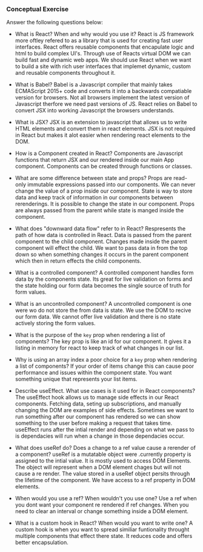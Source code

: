 ### Conceptual Exercise

Answer the following questions below:

- What is React? When and why would you use it?
   React is JS framework more oftley refered to as a library that is used for creating fast user interfaces. React offers reusable components that encapulate logic and html to build complex UI's. Through use of Reacts virtual DOM we can build fast and dynamic web apps. We should use React when we want to build a site with rich user interfaces that implemet dynamic, custom and reusable components throughout it.

- What is Babel?
  Babel is a Javascript compiler that mainly takes ECMAScript 2015+ code and converts it into a backwards compatiable version for browsers. Not all browsers implement the latest version of Javascript therfore we need past versions of JS. React relies on Babel to convert JSX into working Javascript the browsers understands.

- What is JSX?
   JSX is an extension to javascript that allows us to write HTML elements and convert them in react elements. JSX is not required in React but makes it alot easier when rendering react elements to the DOM.

- How is a Component created in React?
   Components are Javascript functions that return JSX and our rendered inside our main App component. Components can be created through functions or classes. 

- What are some difference between state and props?
  Props are read-only immutable expressions passed into our components. We can never change the value of a prop inside our component. State is way to store data and keep track of information in our components between rerenderings. It is possible to change the state in our component. Props are always passed from the parent while state is manged inside the component. 

- What does "downward data flow" refer to in React?
   Respresents the path of how data is controlled in React. Data is passed from the parent component to the child component. Changes made inside the parent component will effect the child. We want to pass data in from the top down so when something changes it occurs in the parent component which then in return effects the child components.
   

- What is a controlled component?
   A controlled component handles form data by the components state. Its great for live validation on forms and the state holding our form data becomes the single source of truth for form values.

- What is an uncontrolled component?
  A uncontrolled component is one were wo do not store the from data is state. We use the DOM to recive our form data. We cannot offer live validation and there is no state actively storing the form values.

- What is the purpose of the `key` prop when rendering a list of components?
  The key prop is like an id for our component. It gives it a listing in memory for react to keep track of what changes in our list.

- Why is using an array index a poor choice for a `key` prop when rendering a list of components?
  If your order of items change this can cause poor performance and issues within the component state. You want something unique that represents your list items.

- Describe useEffect.  What use cases is it used for in React components?
  The useEffect hook allows us to manage side effects in our React components. Fetching data, seting up subscriptions, and manually changing the DOM are examples of side effects. Sometimes we want to run something after our component has rendered so we can show something to the user before making a request that takes time. useEffect runs after the intial render and depending on what we pass to is dependacies will run when a change in those dependacies occur.

- What does useRef do?  Does a change to a ref value cause a rerender of a component?
   useRef is a mutatable object were .currently property is assigned to the intial value. It is mostly used to access DOM Elements. The object will represent when a DOM element chages but will not cause a re render. The value stored in a useRef object persits through the lifetime of the component. We have access to a ref property in DOM elements.

- When would you use a ref? When wouldn't you use one?
  Use a ref when you dont want your component re rendered if ref changes. When you need to clear an interval or change something inside a DOM element.

- What is a custom hook in React? When would you want to write one?
  A custom hook is when you want to spread similiar funtionality throught multiple components that effect there state. It reduces code and offers better encapsulation.
